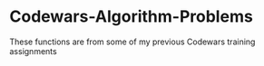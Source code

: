 # Codewars-Algorithm-Problems
These functions are from some of my previous Codewars training assignments
